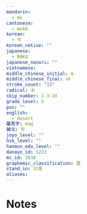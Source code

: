 ```yaml
---
mandarin:
  - mò
cantonese:
  - mok6
korean:
  - 막
korean_native: ""
japanese:
  - BAKU
japanese_nanori: ""
vietnamese:
middle_chinese_initial: m
middle_chinese_final: ɑk
stroke_count: "13"
radical: 水
skip_number: 1-3-10
grade_level: 5
pos: ""
english:
  - desert
羅馬字: mag
韓文: 막
joyo_level: ""
hsk_level: ""
hanmun_edu_level: ""
danayo_id: 5222
mc_id: 2630
graphemic_classification: 莫
stand_in: 沙漠
aliases:
---
```


# Notes
